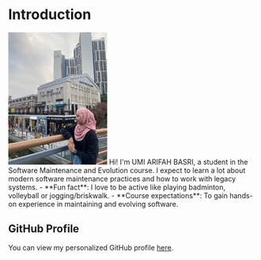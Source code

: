 # Introduction
<img src="profile.jpg" alt="My Image" width="200"/>
Hi! I'm UMI ARIFAH BASRI, a student in the Software Maintenance
and Evolution course.
I expect to learn a lot about modern software maintenance
practices and how to work with legacy systems.
- **Fun fact**: I love to be active like playing badminton, volleyball or jogging/briskwalk.
- **Course expectations**: To gain hands-on experience in
maintaining and evolving software.

## GitHub Profile
You can view my personalized GitHub profile
[here](https://github.com/Arifah25/UmiArifah.git).
